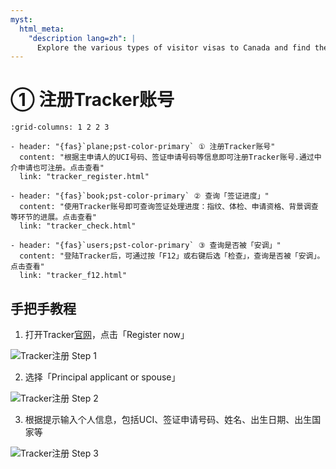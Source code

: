 ```yaml
---
myst:
  html_meta:
    "description lang=zh": |
      Explore the various types of visitor visas to Canada and find the one that best suits your needs.
---
```


# ① 注册Tracker账号

<div class="dividing-line"></div>

```{gallery-grid}
:grid-columns: 1 2 2 3

- header: "{fas}`plane;pst-color-primary` ① 注册Tracker账号"
  content: "根据主申请人的UCI号码、签证申请号码等信息即可注册Tracker账号.通过中介申请也可注册。点击查看"
  link: "tracker_register.html"

- header: "{fas}`book;pst-color-primary` ② 查询「签证进度」"
  content: "使用Tracker账号即可查询签证处理进度：指纹、体检、申请资格、背景调查等环节的进展。点击查看"
  link: "tracker_check.html"

- header: "{fas}`users;pst-color-primary` ③ 查询是否被「安调」"
  content: "登陆Tracker后，可通过按「F12」或右键后选「检查」，查询是否被「安调」。点击查看"
  link: "tracker_f12.html"
```

<div class="dividing-line"></div>

## 手把手教程

1. 打开Tracker[官网](https://ircc-tracker-suivi.apps.cic.gc.ca/en/login)，点击「Register now」

![Tracker注册 Step 1](/_static/images/guide/tools_official/tracker/01.png)

2. 选择「Principal applicant or spouse」

![Tracker注册 Step 2](/_static/images/guide/tools_official/tracker/02.png)

3. 根据提示输入个人信息，包括UCI、签证申请号码、姓名、出生日期、出生国家等

![Tracker注册 Step 3](/_static/images/guide/tools_official/tracker/03.png)

<div class="dividing-line"></div>